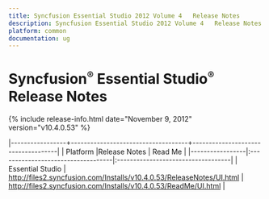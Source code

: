 ```yaml
---
title: Syncfusion Essential Studio 2012 Volume 4   Release Notes  
description: Syncfusion Essential Studio 2012 Volume 4   Release Notes  
platform: common
documentation: ug
---
```


# Syncfusion<sup style="font-size:70%">&reg;</sup>   Essential Studio<sup style="font-size:70%">&reg;</sup> Release Notes  

{% include release-info.html date="November 9, 2012"  version="v10.4.0.53" %} 

|-----------------+------------------------------------+------------------------------------|
|   Platform      |Release Notes                       | Read Me                            |
|-----------------|:-----------------------------------|:-----------------------------------|
| Essential Studio  | <http://files2.syncfusion.com/Installs/v10.4.0.53/ReleaseNotes/UI.html> | <http://files2.syncfusion.com/Installs/v10.4.0.53/ReadMe/UI.html> |

